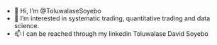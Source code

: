 - 👋 Hi, I’m @ToluwalaseSoyebo
- 👀 I’m interested in systematic trading, quantitative trading and data science. 
- 📫 I can be reached through my linkedin Toluwalase David Soyebo

<!---
ToluwalaseSoyebo/ToluwalaseSoyebo is a ✨ special ✨ repository because its `README.md` (this file) appears on your GitHub profile.
You can click the Preview link to take a look at your changes.
--->
